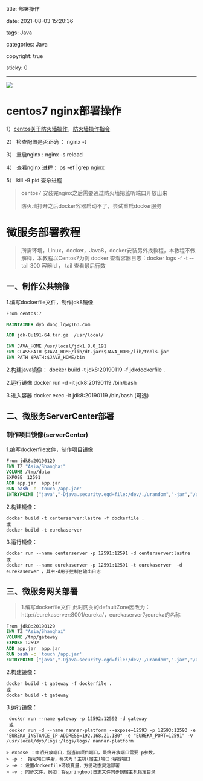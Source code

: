 title: 部署操作

date: 2021-08-03 15:20:36

tags: Java

categories: Java

copyright: true

sticky: 0

---

<span id="delete">

![](/images/banner/53.jpg)

</span>

<!--more-->

# centos7 nginx部署操作

1）[centos关于防火墙操作](<https://www.cnblogs.com/kccdzz/p/8110143.html>)，[防火墙操作指令](<https://www.cnblogs.com/hubing/p/6058932.html>)

2） 检查配置是否正确 ：  nginx -t

3） 重启nginx  :   nginx -s reload

4） 查看nginx 进程： ps -ef |grep nginx

5） kill -9 pid 查杀进程	

> centos7 安装完nginx之后需要通过防火墙把监听端口开放出来
>
> 防火墙打开之后docker容器启动不了，尝试重启docker服务

# 微服务部署教程

>  所需环境，Linux，docker，Java8，docker安装另外找教程，本教程不做解释，本教程以Centos7为例
>  docker 查看容器日志：docker logs -f -t --tail 300 容器Id   ， tail 查看最后行数

## 一、制作公共镜像

1.编写dockerfile文件，制作jdk8镜像

```dockerfile
From centos:7

MAINTAINER dyb dong_lqw@163.com

ADD jdk-8u191-64.tar.gz  /usr/local/

ENV JAVA_HOME /usr/local/jdk1.8.0_191
ENV CLASSPATH $JAVA_HOME/lib/dt.jar:$JAVA_HOME/lib/tools.jar
ENV PATH $PATH:$JAVA_HOME/bin
```

2.构建java镜像： docker build -t jdk8:20190119  -f jdkdockerfile .

2.运行镜像 docker run -d -it jdk8:20190119 /bin/bash 

3.进入容器 docker exec -it jdk8:20190119 /bin/bash (可选)



##  二、微服务ServerCenter部署

### 制作项目镜像(serverCenter)

1.编写dockerfile文件，制作项目镜像

```dockerfile
From jdk8:20190129
ENV TZ "Asia/Shanghai"
VOLUME /tmp/data
EXPOSE　12591
ADD app.jar  app.jar
RUN bash -c 'touch /app.jar'
ENTRYPOINT ["java","-Djava.security.egd=file:/dev/./urandom","-jar","/app.jar"]
```

2.构建镜像：
``` 
docker build -t centerserver:lastre -f dockerfile .
或 
docker build -t eurekaserver
```

3.运行镜像：
```
docker run --name centerserver -p 12591:12591 -d centerserver:lastre 
或 
docker run --name eurekaserver -p 12591:12591 -t eurekaserver  -d eurekaserver ，其中-d用于控制台输出日志 
```

## 三、微服务网关部署



> 1.编写dockerfile文件
>  此时网关的defaultZone因改为： http://eurekaserver:8001/eureka/，eurekaserver为eureka的名称

~~~ dockerfile
From jdk8:20190129
ENV TZ "Asia/Shanghai"
VOLUME /tmp/gateway
EXPOSE 12592 
ADD app.jar  app.jar
RUN bash -c 'touch /app.jar'
ENTRYPOINT ["java","-Djava.security.egd=file:/dev/./urandom","-jar","/app.jar"]
~~~

2.构建镜像：
``` 
docker build -t gateway -f dockerfile .
或  
docker build -t gateway
```

3.运行镜像：
```
 docker run --name gateway -p 12592:12592 -d gateway  
 或  
 docker run -d --name nannar-platform --expose=12593 -p 12593:12593 -e "EUREKA_INSTANCE_IP-ADDRESS=192.168.21.180" -e "EUREKA_PORT=12591" -v /usr/local/dyb/logs:/logs/logs/ nannar-platform
```
~~~  指令说明
> expose ：申明开放端口，指当前项目端口，最终开放端口需要-p参数。
> -p :  指定端口映射，格式为：主机(宿主)端口:容器端口
> -e : 设置dockerfile环境变量，方便动态灵活部署
> -v : 同步文件，例如：将springboot日志文件同步到宿主机指定目录
~~~
